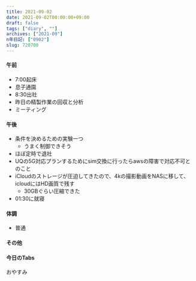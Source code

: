 ```yaml
---
title: 2021-09-02
date: 2021-09-02T00:00:00+09:00
draft: false
tags: ["diary", ""]
archives: ["2021-09"]
n年日記: ["0902"]
slug: 720700
---
```

#### 午前
- 7:00起床
- 息子通園
- 8:30出社
- 昨日の精製作業の回収と分析
- ミーティング
#### 午後
- 条件を決めるための実験一つ
  - うまく制御できそう
- ほぼ定時で退社
- UQの5G対応プランするためにsim交換に行ったらawsの障害で対応不可とのこと
- iCloudのストレージが圧迫してきたので、4kの撮影動画をNASに移して、icloudにはHD画質で残す
  - 30GBぐらい圧縮できた
- 01:30に就寝
#### 体調
- 普通
#### その他
#### 今日のTabs
おやすみ